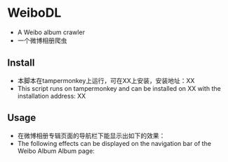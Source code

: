 # WeiboDL
- A Weibo album crawler
- 一个微博相册爬虫
## Install
- 本脚本在tampermonkey上运行，可在XX上安装，安装地址：XX
- This script runs on tampermonkey and can be installed on XX with the installation address: XX
## Usage
- 在微博相册专辑页面的导航栏下能显示出如下的效果：
- The following effects can be displayed on the navigation bar of the Weibo Album Album page:
